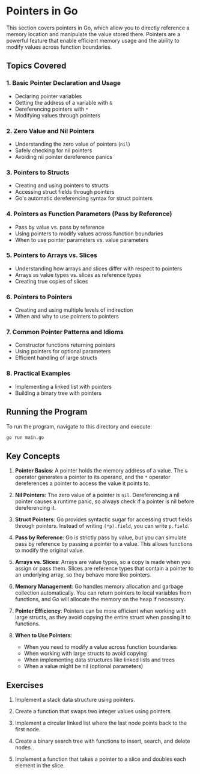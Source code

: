 # Pointers in Go

This section covers pointers in Go, which allow you to directly reference a memory location and manipulate the value stored there. Pointers are a powerful feature that enable efficient memory usage and the ability to modify values across function boundaries.

## Topics Covered

### 1. Basic Pointer Declaration and Usage

- Declaring pointer variables
- Getting the address of a variable with `&`
- Dereferencing pointers with `*`
- Modifying values through pointers

### 2. Zero Value and Nil Pointers

- Understanding the zero value of pointers (`nil`)
- Safely checking for nil pointers
- Avoiding nil pointer dereference panics

### 3. Pointers to Structs

- Creating and using pointers to structs
- Accessing struct fields through pointers
- Go's automatic dereferencing syntax for struct pointers

### 4. Pointers as Function Parameters (Pass by Reference)

- Pass by value vs. pass by reference
- Using pointers to modify values across function boundaries
- When to use pointer parameters vs. value parameters

### 5. Pointers to Arrays vs. Slices

- Understanding how arrays and slices differ with respect to pointers
- Arrays as value types vs. slices as reference types
- Creating true copies of slices

### 6. Pointers to Pointers

- Creating and using multiple levels of indirection
- When and why to use pointers to pointers

### 7. Common Pointer Patterns and Idioms

- Constructor functions returning pointers
- Using pointers for optional parameters
- Efficient handling of large structs

### 8. Practical Examples

- Implementing a linked list with pointers
- Building a binary tree with pointers

## Running the Program

To run the program, navigate to this directory and execute:

```bash
go run main.go
```

## Key Concepts

1. **Pointer Basics**: A pointer holds the memory address of a value. The `&` operator generates a pointer to its operand, and the `*` operator dereferences a pointer to access the value it points to.

2. **Nil Pointers**: The zero value of a pointer is `nil`. Dereferencing a nil pointer causes a runtime panic, so always check if a pointer is nil before dereferencing it.

3. **Struct Pointers**: Go provides syntactic sugar for accessing struct fields through pointers. Instead of writing `(*p).field`, you can write `p.field`.

4. **Pass by Reference**: Go is strictly pass by value, but you can simulate pass by reference by passing a pointer to a value. This allows functions to modify the original value.

5. **Arrays vs. Slices**: Arrays are value types, so a copy is made when you assign or pass them. Slices are reference types that contain a pointer to an underlying array, so they behave more like pointers.

6. **Memory Management**: Go handles memory allocation and garbage collection automatically. You can return pointers to local variables from functions, and Go will allocate the memory on the heap if necessary.

7. **Pointer Efficiency**: Pointers can be more efficient when working with large structs, as they avoid copying the entire struct when passing it to functions.

8. **When to Use Pointers**:
   - When you need to modify a value across function boundaries
   - When working with large structs to avoid copying
   - When implementing data structures like linked lists and trees
   - When a value might be nil (optional parameters)

## Exercises

1. Implement a stack data structure using pointers.

2. Create a function that swaps two integer values using pointers.

3. Implement a circular linked list where the last node points back to the first node.

4. Create a binary search tree with functions to insert, search, and delete nodes.

5. Implement a function that takes a pointer to a slice and doubles each element in the slice.

